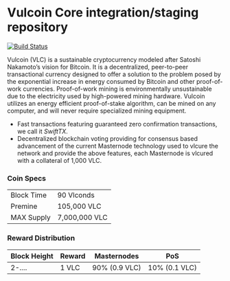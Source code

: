 Vulcoin Core integration/staging repository
=================================================
[![Build Status](https://travis-ci.org/laurobeleche/Ensurance.svg?branch=master)](https://travis-ci.org/laurobeleche/Ensurance)

Vulcoin (VLC) is a sustainable cryptocurrency modeled after Satoshi Nakamoto’s vision for Bitcoin. It is a decentralized, peer-to-peer transactional currency designed to offer a solution to the problem posed by the exponential increase in energy consumed by Bitcoin and other proof-of-work currencies. Proof-of-work mining is environmentally unsustainable due to the electricity used by high-powered mining hardware. Vulcoin utilizes an energy efficient proof-of-stake algorithm, can be mined on any computer, and will never require specialized mining equipment.

- Fast transactions featuring guaranteed zero confirmation transactions, we call it _SwiftTX_.
- Decentralized blockchain voting providing for consensus based advancement of the current Masternode
  technology used to vlcure the network and provide the above features, each Masternode is vlcured
  with a collateral of 1,000 VLC.

### Coin Specs

|                             |                 |
|-----------------------------|-----------------|
| Block Time                  | 90 Vlconds      |
| Premine                     | 105,000 VLC     |
| MAX Supply                  | 7,000,000 VLC   |

### Reward Distribution

| **Block Height**  | **Reward** | **Masternodes**  | **PoS**          |
|-------------------|------------|------------------|------------------|
| 2-....            | 1 VLC      | 90% (0.9 VLC)    | 10% (0.1 VLC)    |